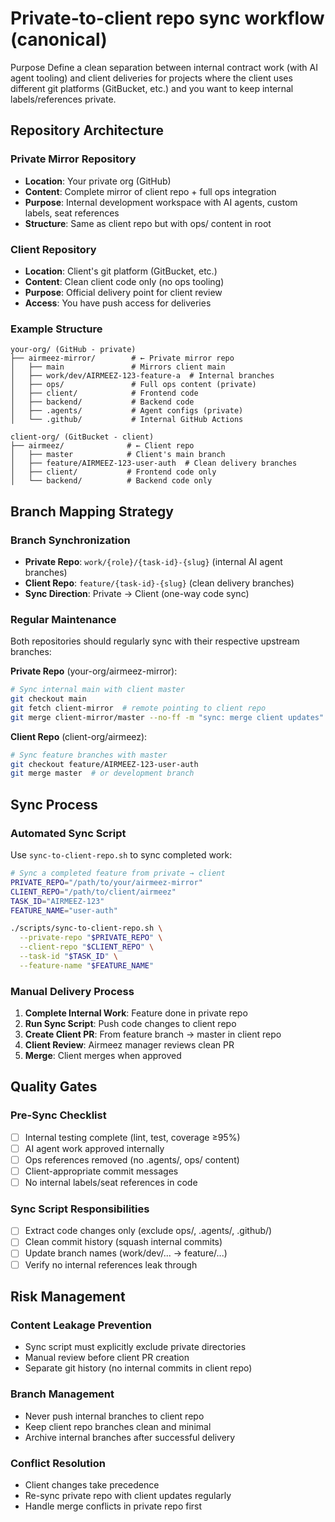 # Private-to-client repo sync workflow (canonical)

Purpose
Define a clean separation between internal contract work (with AI agent tooling) and client deliveries for projects where the client uses different git platforms (GitBucket, etc.) and you want to keep internal labels/references private.

## Repository Architecture

### Private Mirror Repository
- **Location**: Your private org (GitHub)
- **Content**: Complete mirror of client repo + full ops integration
- **Purpose**: Internal development workspace with AI agents, custom labels, seat references
- **Structure**: Same as client repo but with ops/ content in root

### Client Repository  
- **Location**: Client's git platform (GitBucket, etc.)
- **Content**: Clean client code only (no ops tooling)
- **Purpose**: Official delivery point for client review
- **Access**: You have push access for deliveries

### Example Structure
```
your-org/ (GitHub - private)
├── airmeez-mirror/        # ← Private mirror repo
│   ├── main               # Mirrors client main
│   ├── work/dev/AIRMEEZ-123-feature-a  # Internal branches
│   ├── ops/               # Full ops content (private)
│   ├── client/            # Frontend code
│   ├── backend/           # Backend code
│   ├── .agents/           # Agent configs (private)
│   └── .github/           # Internal GitHub Actions

client-org/ (GitBucket - client)
├── airmeez/              # ← Client repo
│   ├── master            # Client's main branch
│   ├── feature/AIRMEEZ-123-user-auth  # Clean delivery branches
│   ├── client/           # Frontend code only
│   └── backend/          # Backend code only
```

## Branch Mapping Strategy

### Branch Synchronization
- **Private Repo**: `work/{role}/{task-id}-{slug}` (internal AI agent branches)
- **Client Repo**: `feature/{task-id}-{slug}` (clean delivery branches)
- **Sync Direction**: Private → Client (one-way code sync)

### Regular Maintenance
Both repositories should regularly sync with their respective upstream branches:

**Private Repo** (your-org/airmeez-mirror):
```bash
# Sync internal main with client master
git checkout main
git fetch client-mirror  # remote pointing to client repo
git merge client-mirror/master --no-ff -m "sync: merge client updates"
```

**Client Repo** (client-org/airmeez):
```bash
# Sync feature branches with master
git checkout feature/AIRMEEZ-123-user-auth
git merge master  # or development branch
```

## Sync Process

### Automated Sync Script
Use `sync-to-client-repo.sh` to sync completed work:

```bash
# Sync a completed feature from private → client
PRIVATE_REPO="/path/to/your/airmeez-mirror"
CLIENT_REPO="/path/to/client/airmeez"
TASK_ID="AIRMEEZ-123"
FEATURE_NAME="user-auth"

./scripts/sync-to-client-repo.sh \
  --private-repo "$PRIVATE_REPO" \
  --client-repo "$CLIENT_REPO" \
  --task-id "$TASK_ID" \
  --feature-name "$FEATURE_NAME"
```

### Manual Delivery Process
1. **Complete Internal Work**: Feature done in private repo
2. **Run Sync Script**: Push code changes to client repo
3. **Create Client PR**: From feature branch → master in client repo
4. **Client Review**: Airmeez manager reviews clean PR
5. **Merge**: Client merges when approved

## Quality Gates

### Pre-Sync Checklist
- [ ] Internal testing complete (lint, test, coverage ≥95%)
- [ ] AI agent work approved internally
- [ ] Ops references removed (no .agents/, ops/ content)
- [ ] Client-appropriate commit messages
- [ ] No internal labels/seat references in code

### Sync Script Responsibilities
- [ ] Extract code changes only (exclude ops/, .agents/, .github/)
- [ ] Clean commit history (squash internal commits)
- [ ] Update branch names (work/dev/... → feature/...)
- [ ] Verify no internal references leak through

## Risk Management

### Content Leakage Prevention
- Sync script must explicitly exclude private directories
- Manual review before client PR creation
- Separate git history (no internal commits in client repo)

### Branch Management
- Never push internal branches to client repo
- Keep client repo branches clean and minimal
- Archive internal branches after successful delivery

### Conflict Resolution
- Client changes take precedence
- Re-sync private repo with client updates regularly
- Handle merge conflicts in private repo first